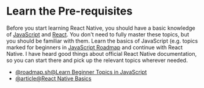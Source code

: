 # Learn the Pre-requisites

Before you start learning React Native, you should have a basic knowledge of [JavaScript](/javascript) and [React](/react). You don't need to fully master these topics, but you should be familiar with them. Learn the basics of JavaScript (e.g. topics marked for beginners in [JavaScript Roadmap](/javascript) and continue with React Native. I have heard good things about official React Native documentation, so you can start there and pick up the relevant topics wherever needed.

- [@roadmap.sh@Learn Beginner Topics in JavaScript](/javascript)
- [@article@React Native Basics](https://reactnative.dev/docs/getting-started)
